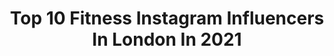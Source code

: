 ---
title: Top 10 Fitness Instagram Influencers In London In 2021
description: >-
  Find top fitness Instagram influencers in London in 2021. Most popular hashtags: #london #fitness #workout #fitnessmotivation.
platform: Instagram
hits: 424
text_top: See the most popular Instagram accounts on inBeat.
text_bottom: Our platform holds 424 Instagram influencers like this in London, United Kingdom for you to contact.
profiles:
  - username: "joshpouliasis"
    fullname: >-
      Josh Pouliasis
    bio: >-
      Bournemouth 18 TikTok - joshpouliasis (1.2M+)
    location: "United Kingdom"
    followers: 26421
    engagement: 1045
    commentsToLikes: 0.045860
    id: ck14go2mk66sh0i19jx1suvc0
    verified: false
    hashtags: "#gopro, #extreme, #sports, #rooftop"
  - username: "lia.lewiis"
    fullname: >-
      Lia Lewis Gribius
    bio: >-
      📍LDN 🇬🇧 Britanny 🇫🇷 ⚽️ Professional Freestyle Footballer 💃🏽Dance Degree 👩🏻‍🎓 🎵 1.4M Tiktok @speenstyle ambassador
    location: "United Kingdom"
    followers: 71407
    engagement: 1361
    commentsToLikes: 0.023395
    id: ck5ca7g2ccupd0i11jjklydz5
    verified: false
    hashtags: "#dance, #soccer, #fitgirl, #freestylefootball"
  - username: "team_phat"
    fullname: >-
      PHAT
    bio: >-
      London based Parkour Team 🇬🇧 With a very stong and positive mindset SPEED🏃‍♂️POWER 💪BELIEF 🧠 Currently 33.3% vegan 🌱 Clothing eco friendly♻️ 👇PHAT 👇
    location: "United Kingdom"
    followers: 18689
    engagement: 1918
    commentsToLikes: 0.007106
    id: ck5q632rdvqgu0i11hjc5scf6
    verified: false
    hashtags: "#flips, #forecast, #power, #ldn"
  - username: "thalia_burt"
    fullname: >-
      Thalia Burt
    bio: >-
      ONLINE COACH - @transformwiththalia - @sweatbybxr instructor - Sponsored by: @myproteinuk @gluteywear @thebodykitchenuk - #transformwiththalia
    location: "United Kingdom"
    followers: 16586
    engagement: 149
    commentsToLikes: 0.048260
    id: ck6tqe1cbqwsq0j71q9ihevxb
    verified: false
    hashtags: "#transformwiththalia, #fitness, #london, #competition"
  - username: "gus.witfitness"
    fullname: >-
      Gustavo Vaz Tostes
    bio: >-
      ▪️Head of training @wit.fitness ▪️Head Coach at @wit.house.ldn ▪️Home Workout with FIIT? 👇🏽14 days free trial👇🏽
    location: "United Kingdom"
    followers: 35869
    engagement: 186
    commentsToLikes: 0.018748
    id: ck1348yigvati0i19guap9wf6
    verified: false
    hashtags: "#quarantine, #fitness, #london, #homeworkout"
  - username: "martena_fit"
    fullname: >-
      MARTENA DAVID | PT
    bio: >-
      ▫️FREE Workout Guide ⬇️ ▫️Fitness | Workouts | Mindset | LDN ▫️More Than Just 🍑 ▫️ @prettyathletic | @proteinworld Ambassador 💛 ‘PWMARTENAF’ 40% off
    location: "United Kingdom"
    followers: 6168
    engagement: 537
    commentsToLikes: 0.280946
    id: ck9hbnpi9hnj30j78qyfeuv6p
    verified: false
    hashtags: "#gymadvice, #gymboxealing, #londonpt, #wednesday"
  - username: "louiseec"
    fullname: >-
      L O U I S E
    bio: >-
      ▫️ PT & Online Coach ▫️Empath & HSP sharing both the ups & the downs ✨ 💥 @grenadeofficial | LCFIT for 25% Off ~ register interest for Zoom PT
    location: "United Kingdom"
    followers: 18914
    engagement: 266
    commentsToLikes: 0.040608
    id: ck6tvaxmal6hf0j71wcue7c0z
    verified: false
    hashtags: "#homeworkout, #motivation, #bodyweightworkout, #noequipmentworkout"
  - username: "teylynnjones"
    fullname: >-
      'Teysty' Tey Lynn-Jones
    bio: >-
      🔹Professional Boxer #TTT 🥊 🔹Essex/LDN 🔹Met Police👮🏼‍♂️ #ThinBlueLine ⚫️🔵⚫️ 🔹💪🏼🏃🏼‍♂️ #CrossFit #OCR #Running 🔸LondonMarathon2021 👀 🔹MTK FIGHTER👊🏼
    location: "United Kingdom"
    followers: 10156
    engagement: 408
    commentsToLikes: 0.137277
    id: ckf5wvandtbow0j23wffln8ev
    verified: false
    hashtags: "#positivevibes, #runninggoals, #vlm2020, #london"
  - username: "supernoodlerach"
    fullname: >-
      Rachel @foodandlycra
    bio: >-
      @foodandlycra co-founder 💪🏼💖 A whole mama to bbygrl 🤱🏻🥰 Hungry 🤤 & Wandering 🌍 🔥 ⬇️ FOOD & LYCRA ⬇️🔥
    location: "United Kingdom"
    followers: 5354
    engagement: 1095
    commentsToLikes: 0.108873
    id: ck6tqe2ixqwzr0j71x07p7dny
    verified: false
    hashtags: "#autumninjapan, #nara, #autumn, #motherhood"
  - username: "mycrazybalance"
    fullname: >-
      Aryna
    bio: >-
      London Lifestyle Blog Mother, professional, aspie, traveller, dancer, enjoying my life! Here it is in pictures :)
    location: "United Kingdom"
    followers: 4646
    engagement: 630
    commentsToLikes: 0.070736
    id: ck6uhgj7790080j71l8fzmstg
    verified: false
    hashtags: "#wiw, #food, #styleoftheday, #thingstodoinlondon"
---